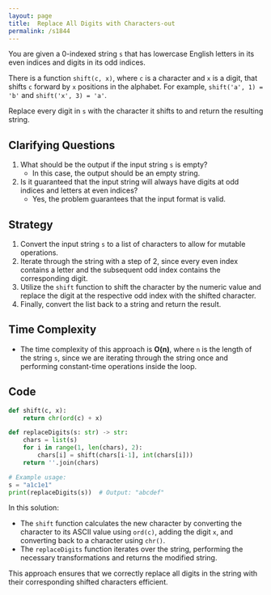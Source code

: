 ```yaml
---
layout: page
title:  Replace All Digits with Characters-out
permalink: /s1844
---
```

You are given a 0-indexed string `s` that has lowercase English letters in its even indices and digits in its odd indices.

There is a function `shift(c, x)`, where `c` is a character and `x` is a digit, that shifts `c` forward by `x` positions in the alphabet. For example, `shift('a', 1) = 'b'` and `shift('x', 3) = 'a'`.

Replace every digit in `s` with the character it shifts to and return the resulting string.

## Clarifying Questions
1. What should be the output if the input string `s` is empty?
    - In this case, the output should be an empty string.
2. Is it guaranteed that the input string will always have digits at odd indices and letters at even indices?
    - Yes, the problem guarantees that the input format is valid.

## Strategy
1. Convert the input string `s` to a list of characters to allow for mutable operations.
2. Iterate through the string with a step of 2, since every even index contains a letter and the subsequent odd index contains the corresponding digit.
3. Utilize the `shift` function to shift the character by the numeric value and replace the digit at the respective odd index with the shifted character.
4. Finally, convert the list back to a string and return the result.

## Time Complexity
- The time complexity of this approach is **O(n)**, where `n` is the length of the string `s`, since we are iterating through the string once and performing constant-time operations inside the loop.

## Code
```python
def shift(c, x):
    return chr(ord(c) + x)

def replaceDigits(s: str) -> str:
    chars = list(s)
    for i in range(1, len(chars), 2):
        chars[i] = shift(chars[i-1], int(chars[i]))
    return ''.join(chars)

# Example usage:
s = "a1c1e1"
print(replaceDigits(s))  # Output: "abcdef"
```

In this solution:
- The `shift` function calculates the new character by converting the character to its ASCII value using `ord(c)`, adding the digit `x`, and converting back to a character using `chr()`.
- The `replaceDigits` function iterates over the string, performing the necessary transformations and returns the modified string.

This approach ensures that we correctly replace all digits in the string with their corresponding shifted characters efficient.